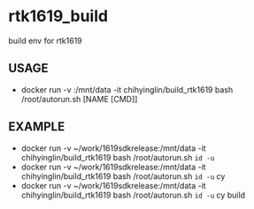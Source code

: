 # rtk1619_build
build env for rtk1619


## USAGE
  * docker run -v <SRC CODE>:/mnt/data -it chihyinglin/build_rtk1619  bash /root/autorun.sh <UID> [NAME [CMD]]
## EXAMPLE
  * docker run -v ~/work/1619sdkrelease:/mnt/data -it chihyinglin/build_rtk1619 bash /root/autorun.sh `id -u`
  * docker run -v ~/work/1619sdkrelease:/mnt/data -it chihyinglin/build_rtk1619 bash /root/autorun.sh `id -u` cy
  * docker run -v ~/work/1619sdkrelease:/mnt/data -it chihyinglin/build_rtk1619 bash /root/autorun.sh `id -u` cy build
